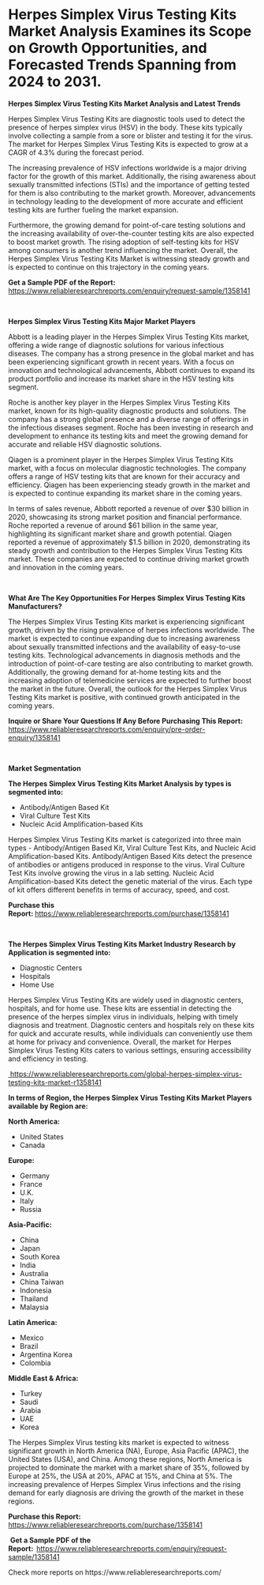 <p><h1>Herpes Simplex Virus Testing Kits Market Analysis Examines its Scope on Growth Opportunities, and Forecasted Trends Spanning from 2024 to 2031.</h1></p><p><strong>Herpes Simplex Virus Testing Kits Market Analysis and Latest Trends</strong></p>
<p><p>Herpes Simplex Virus Testing Kits are diagnostic tools used to detect the presence of herpes simplex virus (HSV) in the body. These kits typically involve collecting a sample from a sore or blister and testing it for the virus. The market for Herpes Simplex Virus Testing Kits is expected to grow at a CAGR of 4.3% during the forecast period. </p><p>The increasing prevalence of HSV infections worldwide is a major driving factor for the growth of this market. Additionally, the rising awareness about sexually transmitted infections (STIs) and the importance of getting tested for them is also contributing to the market growth. Moreover, advancements in technology leading to the development of more accurate and efficient testing kits are further fueling the market expansion.</p><p>Furthermore, the growing demand for point-of-care testing solutions and the increasing availability of over-the-counter testing kits are also expected to boost market growth. The rising adoption of self-testing kits for HSV among consumers is another trend influencing the market. Overall, the Herpes Simplex Virus Testing Kits Market is witnessing steady growth and is expected to continue on this trajectory in the coming years.</p></p>
<p><strong>Get a Sample PDF of the Report:&nbsp;</strong> <a href="https://www.reliableresearchreports.com/enquiry/request-sample/1358141">https://www.reliableresearchreports.com/enquiry/request-sample/1358141</a></p>
<p>&nbsp;</p>
<p><strong>Herpes Simplex Virus Testing Kits Major Market Players</strong></p>
<p><p>Abbott is a leading player in the Herpes Simplex Virus Testing Kits market, offering a wide range of diagnostic solutions for various infectious diseases. The company has a strong presence in the global market and has been experiencing significant growth in recent years. With a focus on innovation and technological advancements, Abbott continues to expand its product portfolio and increase its market share in the HSV testing kits segment.</p><p>Roche is another key player in the Herpes Simplex Virus Testing Kits market, known for its high-quality diagnostic products and solutions. The company has a strong global presence and a diverse range of offerings in the infectious diseases segment. Roche has been investing in research and development to enhance its testing kits and meet the growing demand for accurate and reliable HSV diagnostic solutions.</p><p>Qiagen is a prominent player in the Herpes Simplex Virus Testing Kits market, with a focus on molecular diagnostic technologies. The company offers a range of HSV testing kits that are known for their accuracy and efficiency. Qiagen has been experiencing steady growth in the market and is expected to continue expanding its market share in the coming years.</p><p>In terms of sales revenue, Abbott reported a revenue of over $30 billion in 2020, showcasing its strong market position and financial performance. Roche reported a revenue of around $61 billion in the same year, highlighting its significant market share and growth potential. Qiagen reported a revenue of approximately $1.5 billion in 2020, demonstrating its steady growth and contribution to the Herpes Simplex Virus Testing Kits market. These companies are expected to continue driving market growth and innovation in the coming years.</p></p>
<p>&nbsp;</p>
<p><strong>What Are The Key Opportunities For Herpes Simplex Virus Testing Kits Manufacturers?</strong></p>
<p><p>The Herpes Simplex Virus Testing Kits market is experiencing significant growth, driven by the rising prevalence of herpes infections worldwide. The market is expected to continue expanding due to increasing awareness about sexually transmitted infections and the availability of easy-to-use testing kits. Technological advancements in diagnosis methods and the introduction of point-of-care testing are also contributing to market growth. Additionally, the growing demand for at-home testing kits and the increasing adoption of telemedicine services are expected to further boost the market in the future. Overall, the outlook for the Herpes Simplex Virus Testing Kits market is positive, with continued growth anticipated in the coming years.</p></p>
<p><strong>Inquire or Share Your Questions If Any Before Purchasing This Report:</strong> <a href="https://www.reliableresearchreports.com/enquiry/pre-order-enquiry/1358141">https://www.reliableresearchreports.com/enquiry/pre-order-enquiry/1358141</a></p>
<p>&nbsp;</p>
<p><strong>Market Segmentation</strong></p>
<p><strong>The Herpes Simplex Virus Testing Kits Market Analysis by types is segmented into:</strong></p>
<p><ul><li>Antibody/Antigen Based Kit</li><li>Viral Culture Test Kits</li><li>Nucleic Acid Amplification-based Kits</li></ul></p>
<p><p>Herpes Simplex Virus Testing Kits market is categorized into three main types - Antibody/Antigen Based Kit, Viral Culture Test Kits, and Nucleic Acid Amplification-based Kits. Antibody/Antigen Based Kits detect the presence of antibodies or antigens produced in response to the virus. Viral Culture Test Kits involve growing the virus in a lab setting. Nucleic Acid Amplification-based Kits detect the genetic material of the virus. Each type of kit offers different benefits in terms of accuracy, speed, and cost.</p></p>
<p><strong>Purchase this Report:&nbsp;</strong><a href="https://www.reliableresearchreports.com/purchase/1358141">https://www.reliableresearchreports.com/purchase/1358141</a></p>
<p>&nbsp;</p>
<p><strong>The Herpes Simplex Virus Testing Kits Market Industry Research by Application is segmented into:</strong></p>
<p><ul><li>Diagnostic Centers</li><li>Hospitals</li><li>Home Use</li></ul></p>
<p><p>Herpes Simplex Virus Testing Kits are widely used in diagnostic centers, hospitals, and for home use. These kits are essential in detecting the presence of the herpes simplex virus in individuals, helping with timely diagnosis and treatment. Diagnostic centers and hospitals rely on these kits for quick and accurate results, while individuals can conveniently use them at home for privacy and convenience. Overall, the market for Herpes Simplex Virus Testing Kits caters to various settings, ensuring accessibility and efficiency in testing.</p></p>
<p><a href="https://www.reliableresearchreports.com/global-herpes-simplex-virus-testing-kits-market-r1358141">&nbsp;https://www.reliableresearchreports.com/global-herpes-simplex-virus-testing-kits-market-r1358141</a></p>
<p><strong>In terms of Region, the Herpes Simplex Virus Testing Kits Market Players available by Region are:</strong></p>
<p>
    <p> <strong> North America: </strong>
        <ul>
            <li>United States</li>
            <li>Canada</li>
        </ul>
        </p> 
    <p> <strong> Europe: </strong>
        <ul>
            <li>Germany</li>
            <li>France</li>
            <li>U.K.</li>
            <li>Italy</li>
            <li>Russia</li>
        </ul>
        </p> 
    <p> <strong> Asia-Pacific: </strong>
        <ul>
            <li>China</li>
            <li>Japan</li>
            <li>South Korea</li>
            <li>India</li>
            <li>Australia</li>
            <li>China Taiwan</li>
            <li>Indonesia</li>
            <li>Thailand</li>
            <li>Malaysia</li>
        </ul>
        </p> 
    <p> <strong> Latin America: </strong>
        <ul>
            <li>Mexico</li>
            <li>Brazil</li>
            <li>Argentina Korea</li>
            <li>Colombia</li>
        </ul>
        </p> 
    <p> <strong> Middle East & Africa: </strong>
        <ul>
            <li>Turkey</li>
            <li>Saudi</li>
            <li>Arabia</li>
            <li>UAE</li>
            <li>Korea</li>
        </ul>
    </p>
    </p>
<p><p>The Herpes Simplex Virus testing kits market is expected to witness significant growth in North America (NA), Europe, Asia Pacific (APAC), the United States (USA), and China. Among these regions, North America is projected to dominate the market with a market share of 35%, followed by Europe at 25%, the USA at 20%, APAC at 15%, and China at 5%. The increasing prevalence of Herpes Simplex Virus infections and the rising demand for early diagnosis are driving the growth of the market in these regions.</p></p>
<p><strong>Purchase this Report: </strong><a href="https://www.reliableresearchreports.com/purchase/1358141">https://www.reliableresearchreports.com/purchase/1358141</a></p>
<p>&nbsp;<strong>Get a Sample PDF of the Report:&nbsp;&nbsp;</strong><a href="https://www.reliableresearchreports.com/enquiry/request-sample/1358141">https://www.reliableresearchreports.com/enquiry/request-sample/1358141</a></p>
<p><strong></strong></p>
<p>Check more reports on https://www.reliableresearchreports.com/</p>